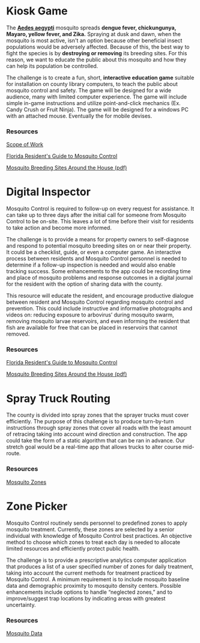 # Kiosk Game

The **[Aedes aegypti][Aedes aegypti]** mosquito spreads **dengue fever, chickungunya, Mayaro, yellow fever, and Zika.** Spraying at dusk and dawn, when the mosquito is most active, isn't an option because other beneficial insect populations would be adversely affected. Because of this, the best way to fight the species is by **destroying or removing** its breeding sites. For this reason, we want to educate the public about this mosquito and how they can help its population  be controlled.

The challenge is to create a fun, short, **interactive education game** suitable for installation on county library computers, to teach the public about mosquito control and safety. The game will be designed for a wide audience, many with limited computer experience. The game will include simple in-game instructions and utilize point-and-click mechanics (Ex. Candy Crush or Fruit Ninja). The game will be designed for a windows PC with an attached mouse. Eventually the for mobile devises.

### Resources

[Scope of Work][Mosquito Game SOW]

[Florida Resident's Guide to Mosquito Control][Guide to Mosquito Control]

[Mosquito Breeding Sites Around the House (pdf)][Halton's Region Mosquito Breeding Sites]

# Digital Inspector

Mosquito Control is required to follow-up on every request for assistance. It can take up to three days after the initial call for someone from Mosquito Control to be on-site. This leaves a lot of time before their visit for residents to take action and become more informed.

The challenge is to provide a means for property owners to self-diagnose and respond to potential mosquito breeding sites on or near their property.  It could be a checklist, guide, or even a computer game. An interactive process between residents and Mosquito Control personnel is needed to determine if a follow-up inspection is needed and would also enable tracking success. Some enhancements to the app could be recording time and place of mosquito problems and response outcomes in a digital journal for the resident with the option of sharing data with the county.

This resource will educate the resident, and encourage productive dialogue between resident and Mosquito Control regarding mosquito control and prevention. This could include instructive and informative photographs and videos on: reducing exposure to arbovirus’ during mosquito swarm, removing mosquito larvae reservoirs, and even informing the resident that fish are available for free that can be placed in reservoirs that cannot removed.

### Resources
[Florida Resident's Guide to Mosquito Control][Guide to Mosquito Control]

[Mosquito Breeding Sites Around the House (pdf)][Halton's Region Mosquito Breeding Sites]

# Spray Truck Routing
The county is divided into spray zones that the sprayer trucks must cover efficiently. The purpose of this challenge is to produce turn-by-turn instructions through spray zones that cover all roads with the least amount of retracing taking into account wind direction and construction. The app could take the form of a static algorithm that can be ran in advance. Our stretch goal would be a real-time app that allows trucks to alter course mid-route.

### Resources
[Mosquito Zones][mosquito zones]

# Zone Picker
Mosquito Control routinely sends personnel to predefined zones to apply mosquito treatment. Currently, these zones are selected by a senior individual with knowledge of Mosquito Control best practices. An objective method to choose which zones to treat each day is needed to allocate limited resources and efficiently protect public health.

The challenge is to provide a prescriptive analytics computer application that produces a list of a user specified number of zones for daily treatment, taking into account the current methods for treatment practiced by Mosquito Control. A minimum requirement is to include mosquito baseline data and demographic proximity to mosquito density centers. Possible enhancements include options to handle “neglected zones,” and to improve/suggest trap locations by indicating areas with greatest uncertainty.

### Resources
[Mosquito Data][mosquito data]

[Aedes aegypti]: https://en.wikipedia.org/wiki/Aedes_aegypti

[Mosquito Game SOW]: https://drive.google.com/file/d/0B2lpcjjxYGVuWDFiMkpmOGxhVHIzdWlDMlZFdjB0OVZrRndJ/view
[Guide to Mosquito Control]: https://drive.google.com/file/d/0B2lpcjjxYGVueTcyZE5rUU8zaEpHOU9tRUNkWFFIMUM1ckJz/view

[Halton's Region Mosquito Breeding Sites]: http://www.halton.ca/common/pages/UserFile.aspx?fileId=14513

[mosquito zones]: https://drive.google.com/open?id=0B00ObYli_ckFOE1XMkNZSE5MbEk

[mosquito data]: https://drive.google.com/open?id=0B2lpcjjxYGVuREt1VV95azQyRkU